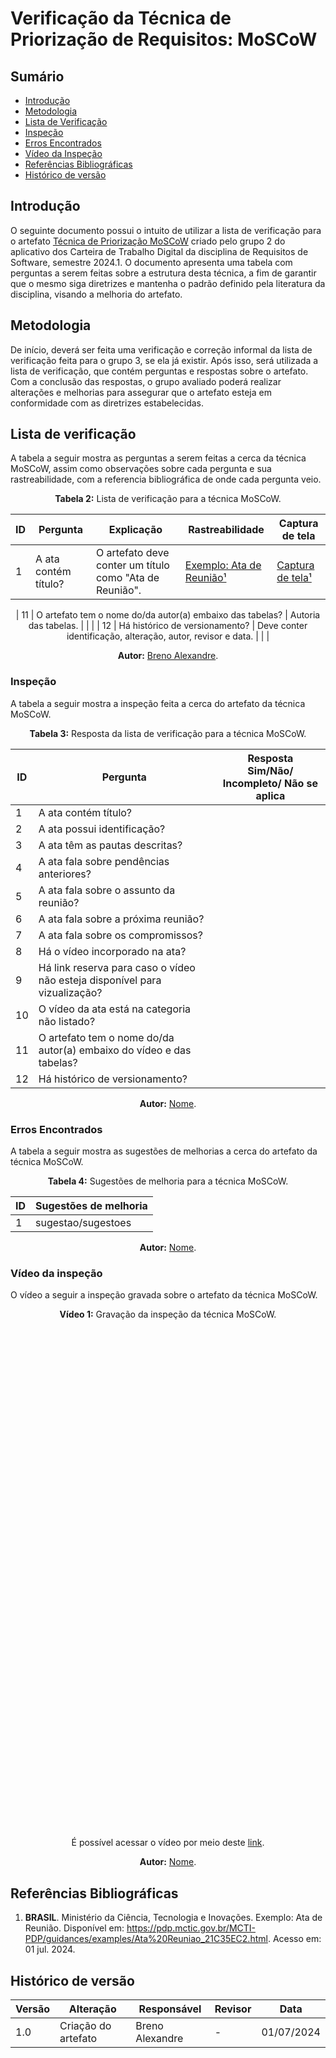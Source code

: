 # Verificação da Técnica de Priorização de Requisitos: MoSCoW


## Sumário
* [Introdução](#Introdução)
* [Metodologia](#Metodologia)
* [Lista de Verificação](#Lista-de-Verificação)
* [Inspeção](#Inspeção)
* [Erros Encontrados](#Erros-Encontrados)
* [Vídeo da Inspeção](#Vídeo-da-Inspeção)
* [Referências Bibliográficas](#Referências-Bibliográficas)
* [Histórico de versão](#Histórico-de-versão)


## Introdução

O seguinte documento possui o intuito de utilizar a lista de verificação para o artefato [Técnica de Priorização MoSCoW](https://requisitos-de-software.github.io/2024.1-CarteiradeTrabalhoDigital/#/Elicitacao/Priorizacao/Execucao/MoSCoW) criado pelo grupo 2 do aplicativo dos Carteira de Trabalho Digital da disciplina de Requisitos de Software, semestre 2024.1. O documento apresenta uma tabela com perguntas a serem feitas sobre a estrutura desta técnica, a fim de garantir que o mesmo siga diretrizes e mantenha o padrão definido pela literatura da disciplina, visando a melhoria do artefato.


## Metodologia

De início, deverá ser feita uma verificação e correção informal da lista de verificação feita para o grupo 3, se ela já existir. Após isso, será utilizada a lista de verificação, que contém perguntas e respostas sobre o artefato. Com a conclusão das respostas, o grupo avaliado poderá realizar alterações e melhorias para assegurar que o artefato esteja em conformidade com as diretrizes estabelecidas.


## Lista de verificação

A tabela a seguir mostra as perguntas a serem feitas a cerca da técnica MoSCoW, assim como observações sobre cada pergunta e sua rastreabilidade, com a referencia bibliográfica de onde cada pergunta veio.

<center>

<b>Tabela 2:</b> Lista de verificação para a técnica MoSCoW.

| ID  | Pergunta | Explicação | Rastreabilidade | Captura de tela |
| --- | -------- | ---------- | --------------- | --------------- |
| 1   | A ata contém título? | O artefato deve conter um título como "Ata de Reunião". | [Exemplo: Ata de Reunião¹](#Referências-Bibliográficas) | [Captura de tela¹](https://github.com/Requisitos-de-Software/2024.1-CarteiradeTrabalhoDigital/blob/main/docs/assets/imagensVerificacao/atas/printVerificaAta1.jpeg) |


| 11  | O artefato tem o nome do/da autor(a) embaixo das tabelas? | Autoria das tabelas. | | |
| 12  | Há histórico de versionamento? | Deve conter identificação, alteração, autor, revisor e data. | | |



<b>Autor:</b> <a href="https://github.com/brenoalexandre0">Breno Alexandre</a>.

</center>


### Inspeção

A tabela a seguir mostra a inspeção feita a cerca do artefato da técnica MoSCoW.

<center>

<b>Tabela 3:</b> Resposta da lista de verificação para a técnica MoSCoW.

| ID |  Pergunta                                                                  | Resposta <br> Sim/Não/ Incompleto/ Não se aplica |
| -- | -------------------------------------------------------------------------- | ------------------------------------------------ |
| 1  | A ata contém título?                                                       | |
| 2  | A ata possui identificação?                                                | |
| 3  | A ata têm as pautas descritas?                                             | |
| 4  | A ata fala sobre pendências anteriores?                                    | |
| 5  | A ata fala sobre o assunto da reunião?                                     | |
| 6  | A ata fala sobre a próxima reunião?                                        | |
| 7  | A ata fala sobre os compromissos?                                          | |
| 8  | Há o vídeo incorporado na ata?                                             | |
| 9  | Há link reserva para caso o vídeo não esteja disponível para vizualização? | |
| 10 | O vídeo da ata está na categoria não listado?                              | |
| 11 | O artefato tem o nome do/da autor(a) embaixo do vídeo e das tabelas?       | |
| 12 | Há histórico de versionamento?                                             | |

<b>Autor:</b> <a href="https://github.com/nome">Nome</a>.

</center>


### Erros Encontrados

A tabela a seguir mostra as sugestões de melhorias a cerca do artefato da técnica MoSCoW.

<center>

<b>Tabela 4:</b> Sugestões de melhoria para a técnica MoSCoW.

| ID |  Sugestões de melhoria | 
| -- | ---------------------- |
| 1  | sugestao/sugestoes     |

<b>Autor:</b> <a href="https://github.com/nome">Nome</a>.

</center>


### Vídeo da inspeção

O vídeo a seguir a inspeção gravada sobre o artefato da técnica MoSCoW.

<center>

<b>Vídeo 1:</b> Gravação da inspeção da técnica MoSCoW.

<iframe width="400" height="800" src="" title="Inspeção da técnica MoSCoW" frameborder="0" allow="accelerometer; autoplay; clipboard-write; encrypted-media; gyroscope; picture-in-picture; web-share" referrerpolicy="strict-origin-when-cross-origin" allowfullscreen></iframe>

É possível acessar o vídeo por meio deste [link]().

<b>Autor:</b> <a href="https://github.com/nome">Nome</a>.

</center>


## Referências Bibliográficas

1. **BRASIL**. Ministério da Ciência, Tecnologia e Inovações. Exemplo: Ata de Reunião. Disponível em: https://pdp.mctic.gov.br/MCTI-PDP/guidances/examples/Ata%20Reuniao_21C35EC2.html. Acesso em: 01 jul. 2024.


## Histórico de versão

| Versão | Alteração                           | Responsável     | Revisor         | Data       |
| ------ | ----------------------------------- | --------------- | --------------- | ---------- |
| 1.0    | Criação do artefato                 | Breno Alexandre | -               | 01/07/2024 |
